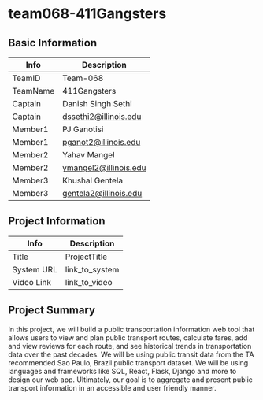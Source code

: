 # team068-411Gangsters

## Basic Information

|   Info      |        Description     |
| ----------- | ---------------------- |
| TeamID      |        Team-068        |
| TeamName    |       411Gangsters     |
| Captain     |   Danish Singh Sethi   |
| Captain     | dssethi2@illinois.edu  |
| Member1     |        PJ Ganotisi     |
| Member1     |  pganot2@illinois.edu  |
| Member2     |      Yahav Mangel      |
| Member2     |  ymangel2@illinois.edu |
| Member3     |    Khushal Gentela     |
| Member3     | gentela2@illinois.edu  |

## Project Information

|   Info      |        Description     |
| ----------- | ---------------------- |
|  Title      |       ProjectTitle     |
| System URL  |      link_to_system    |
| Video Link  |      link_to_video     |

## Project Summary

In this project, we will build a public transportation information web tool that allows users to view and plan public transport routes, calculate fares, add and view reviews for each route, and see historical trends in transportation data over the past decades. We will be using public transit data from the TA recommended Sao Paulo, Brazil public transport dataset. We will be using languages and frameworks like SQL, React, Flask, Django and more to design our web app. Ultimately, our goal is to aggregate and present public transport information in an accessible and user friendly manner. 
